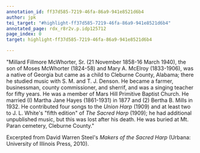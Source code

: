 ```yaml
---
annotation_id: ff37d585-7219-46fa-86a9-941e8521d6b4
author: jpk
tei_target: "#highlight-ff37d585-7219-46fa-86a9-941e8521d6b4"
annotated_page: rdx_r8r2v.p.idp125712
page_index: 0
target: highlight-ff37d585-7219-46fa-86a9-941e8521d6b4

---
```

"Millard Fillmore McWhorter, Sr. (21 November 1858-16 March 1940), the son of Moses McWhorter (1824-58) and Mary A. McElroy (1833-1906), was a native of Georgia but came as a child to Cleburne County, Alabama; there he studied music with S. M. and T. J. Denson.  He became a farmer, businessman, county commissioner, and sherrif, and was a singing teacher for fifty years.  He was a member of Mars Hill Primitive Baptist Church.  He married (I)  Martha Jane Hayes (1861-1931) in 1877 and (2) Bertha B. Mills in 1932.  He contributed four songs to the *Union Harp* (1909) and at least two to J. L. White's "fifth edition" of *The Sacred Harp* (1909); he had additional unpublished music, but this was lost after his death.  He was buried at Mt. Paran cemetery, Cleburne County."

Excerpted from David Warren Steel's *Makers of the Sacred Harp* (Urbana: University of Illinois Press, 2010).